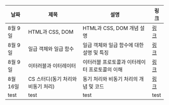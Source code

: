 | 날짜     | 제목                               | 설명                                           | 링크                                      |
| -------- | ---------------------------------- | ---------------------------------------------- | ----------------------------------------- |
| 8월 9일  | HTML과 CSS, DOM                    | HTML과 CSS, DOM 개념 설명                      | [링크](https://eunchanee.tistory.com/547) |
| 8월 9일  | 일급 객체와 일급 함수              | 일급 객체와 일급 함수에 대한 설명 및 특징      | [링크](https://eunchanee.tistory.com/548) |
| 8월 9일  | 이터러블과 이터레이터              | 이터러블 프로토콜과 이터레이터 프로토콜의 이해 | [링크](https://eunchanee.tistory.com/549) |
| 8월 16일 | CS 스터디(동기 처리와 비동기 처리) | 동기 처리와 비동기 처리의 개념 및 코드         | [링크](https://eunchanee.tistory.com/555) |
| test     | test                               | test                                           | test                                      |
